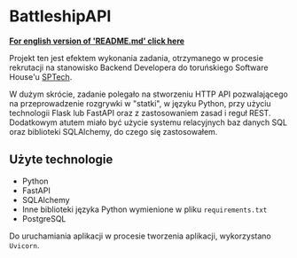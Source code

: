 # BattleshipAPI
__[For english version of 'README.md' click here](./README-eng.md)__

Projekt ten jest efektem wykonania zadania, otrzymanego w procesie rekrutacji na stanowisko Backend Developera do toruńskiego Software House'u [SPTech](https://sptech.pl/).

W dużym skrócie, zadanie polegało na stworzeniu HTTP API pozwalającego na przeprowadzenie rozgrywki w "statki", w języku Python, przy użyciu technologii Flask lub FastAPI oraz z zastosowaniem zasad i reguł REST.
Dodatkowym atutem miało być użycie systemu relacyjnych baz danych SQL oraz biblioteki SQLAlchemy, do czego się zastosowałem.

## Użyte technologie
- Python
- FastAPI
- SQLAlchemy
- Inne biblioteki języka Python wymienione w pliku `requirements.txt`
- PostgreSQL

Do uruchamiania aplikacji w procesie tworzenia aplikacji, wykorzystano `Uvicorn`.

